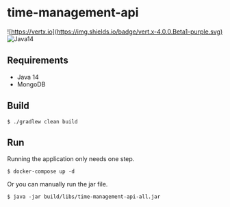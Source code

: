 # time-management-api

![https://vertx.io](https://img.shields.io/badge/vert.x-4.0.0.Beta1-purple.svg)
![Java14](https://img.shields.io/badge/Java-14-yellow.svg)

## Requirements

- Java 14
- MongoDB

## Build

```
$ ./gradlew clean build
```

## Run

Running the application only needs one step.

```
$ docker-compose up -d
```

Or you can manually run the jar file.

```
$ java -jar build/libs/time-management-api-all.jar
```

